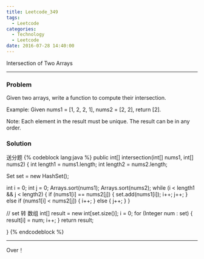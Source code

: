 ```yaml
---
title: Leetcode_349
tags:
  - Leetcode
categories:
  - Technology
  - Leetcode
date: 2016-07-28 14:40:00
---
```

Intersection of Two Arrays

<!-- more -->

***

### Problem
Given two arrays, write a function to compute their intersection.

Example:
Given nums1 = [1, 2, 2, 1], nums2 = [2, 2], return [2].

Note:
Each element in the result must be unique.
The result can be in any order.

### Solution 
送分题
{% codeblock lang:java  %}
public int[] intersection(int[] nums1, int[] nums2) {
  int length1 = nums1.length;
  int length2 = nums2.length;

  Set<Integer> set = new HashSet<Integer>();

  int i = 0;
  int j = 0;
  Arrays.sort(nums1);
  Arrays.sort(nums2);
  while (i < length1 && j < length2) {
    if (nums1[i] == nums2[j]) {
      set.add(nums1[i]);
      i++;
      j++;
    } else if (nums1[i] < nums2[j]) {
      i++;
    } else {
      j++;
    }
  }

  // set 转 数组
  int[] result = new int[set.size()];
  i = 0;
  for (Integer num : set) {
    result[i] = num;
    i++;
  }
  return result;

}
{% endcodeblock %}




*** 

Over！










































